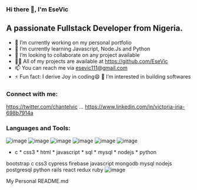 ### Hi there 👋, I'm EseVic
## A passionate Fullstack Developer from Nigeria.

- 🔭 I’m currently working on my personal portfolio
- 🌱 I’m currently learning Javascript, Node.Js and Python
- 👯 I’m looking to collaborate on any project available
- 👨‍💻 All of my projects are available at https://github.com/EseVic
- 📫 You can reach me via esevic111@gmail.com
- ⚡ Fun fact: I derive Joy in coding😄
👀 I’m interested in building softwares

### Connect with me:
https://twitter.com/chantelvic ... https://www.linkedin.com/in/victoria-iria-698b7914a  

### Languages and Tools:
![image](https://github.com/EseVic/EseVic/assets/122832362/0aa76f82-7854-4b73-91cb-96ab3479998d) ![image](https://github.com/EseVic/EseVic/assets/122832362/b8b42dad-dd57-4d72-b315-671f6ab7c6d2)  ![image](https://github.com/EseVic/EseVic/assets/122832362/2a19987a-4fbd-4297-afdd-28a2be97b04c) ![image](https://github.com/EseVic/EseVic/assets/122832362/738153d7-5ecc-4b50-862f-992e6e220924)  ![image](https://github.com/EseVic/EseVic/assets/122832362/d0e48bfc-4bc7-4aac-b7b5-8e887e31c9b6)  ![image](https://github.com/EseVic/EseVic/assets/122832362/c783805e-9664-494e-9545-17c161d61dd1)



 


* c * css3 * html * javascript * sql * mysql * nodejs * python 
 
 bootstrap c css3 cypress firebase javascript mongodb mysql nodejs postgresql python rails react redux ruby
 ![image](https://github.com/EseVic/EseVic/assets/122832362/b6431e93-bd7f-43a8-a6b1-2523d149b8cd)
 
 

My Personal README.md
